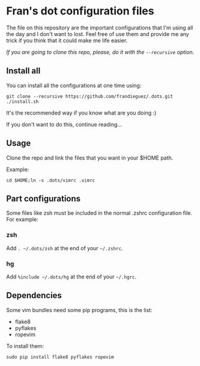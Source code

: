 Fran's dot configuration files
==============================
The file on this repository are the important configurations that I'm using
all the day and I don't want to lost. Feel free of use them and provide me
any trick if you think that it could make me life easier.

*If you are going to clone this repo, please, do it with the `--recursive`
option.*


Install all
-----------
You can install all the configurations at one time using:

    git clone --recursive https://github.com/frandieguez/.dots.git
    ./install.sh

It's the recommended way if you know what are you doing :)

If you don't want to do this, continue reading...


Usage
-----
Clone the repo and link the files that you want in your $HOME path.

Example:

    cd $HOME;ln -s .dots/vimrc .vimrc

Part configurations
-------------------
Some files like zsh must be included in the normal .zshrc configuration file. For example:

### zsh
Add `. ~/.dots/zsh` at the end of your `~/.zshrc`.

### hg
Add `%include ~/.dots/hg` at the end of your `~/.hgrc`.


Dependencies
------------
Some vim bundles need some pip programs, this is the list:

- flake8
- pyflakes
- ropevim

To install them:

    sudo pip install flake8 pyflakes ropevim
